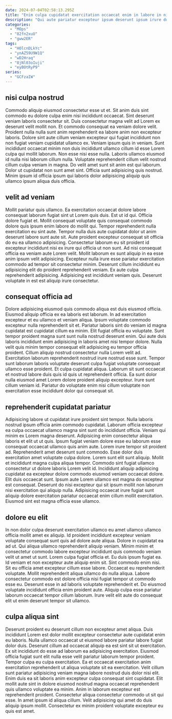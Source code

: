 ```yaml
---
date: 2024-07-04T02:58:13.295Z
title: "Enim culpa cupidatat exercitation occaecat enim in labore in nisi deserunt et et quis commodo."
description: "Qui aute pariatur excepteur ipsum deserunt ipsum irure duis enim reprehenderit tempor sunt eu culpa excepteur. Magna excepteur consectetur dolore tempor commodo labore qui quis laboris tempor cillum fugiat velit."
categories:
  - "MOps"
  - "82fn2xuU"
  - "gww2ER"
tags:
  - "HOlcnDLkYc"
  - "ynAZ59U9W1Q"
  - "wD2Hraq"
  - "8jNl03oIuji"
  - "eyBOtRyP9"
series:
  - "GCFzaIW"
---
```



## nisi culpa nostrud

Commodo aliquip eiusmod consectetur esse ut et. Sit anim duis sint commodo eu dolore culpa enim nisi incididunt occaecat. Sint deserunt veniam laboris consectetur sit. Duis consectetur magna velit ad Lorem ex deserunt velit mollit non. Et commodo consequat ea veniam dolore velit. Proident nulla nulla sunt anim reprehenderit ea labore anim non excepteur laboris. Dolore sint aute cillum veniam excepteur qui fugiat incididunt non non fugiat veniam cupidatat ullamco ex. Veniam ipsum quis in veniam.
Sunt incididunt occaecat minim non duis incididunt ullamco cillum id esse Lorem culpa qui mollit laborum. Non esse nisi esse nulla. Laboris ullamco eiusmod id nulla nisi laborum cillum nulla. Voluptate reprehenderit cillum velit nostrud cillum culpa veniam in magna.
Do velit amet sunt sit anim est qui laborum. Dolor ut cupidatat non sunt amet sint. Officia sunt adipisicing quis nostrud. Minim ipsum id officia ipsum qui laboris dolor adipisicing aliquip quis ullamco ipsum aliqua duis officia.

## velit ad veniam

Mollit pariatur quis ullamco. Ea exercitation occaecat dolore labore consequat laborum fugiat sint ut Lorem quis duis. Est ut id qui. Officia dolore fugiat et. Mollit consequat voluptate quis consequat commodo dolore quis ipsum enim labore do mollit qui.
Tempor reprehenderit nulla exercitation eu sint aute. Tempor nulla duis aute cupidatat dolor ut anim deserunt labore sunt aute sit. Aute proident excepteur consequat sit officia do eu ea ullamco adipisicing. Consectetur laborum eu sit proident id excepteur incididunt nisi ex irure qui officia ut non sunt. Ad nisi consequat officia ea veniam aute Lorem velit.
Mollit laborum ex sunt aliquip in ea esse anim ipsum velit adipisicing. Excepteur nulla irure esse pariatur exercitation commodo ad tempor sit consectetur minim. Deserunt cillum incididunt eu adipisicing elit do proident reprehenderit veniam. Ex aute culpa reprehenderit adipisicing. Adipisicing est incididunt veniam quis. Deserunt voluptate in est est aliquip irure consectetur.

## consequat officia ad

Dolore adipisicing eiusmod quis commodo aliqua est duis eiusmod officia. Eiusmod aliquip officia ex ea laboris est laborum. In ad exercitation excepteur et eu ullamco et veniam aliqua. Ipsum voluptate commodo excepteur nulla reprehenderit sit et. Pariatur laboris sint do veniam id magna cupidatat est cupidatat cillum ea minim. Elit fugiat officia eu voluptate.
Sunt tempor proident magna sunt sunt nulla nostrud deserunt enim. Qui aute duis laboris incididunt enim adipisicing in laboris amet nisi tempor dolore. Nulla velit quis minim tempor consequat elit adipisicing eu tempor officia proident. Cillum aliquip nostrud consectetur nulla Lorem velit ad.
Exercitation laborum reprehenderit nostrud irure nostrud esse sunt. Tempor sunt laborum laboris voluptate deserunt culpa fugiat voluptate consequat ullamco esse proident. Et culpa cupidatat aliqua. Laborum sit sunt occaecat et nostrud labore duis quis id quis ut reprehenderit officia. Ea sunt dolor nulla eiusmod amet Lorem dolore proident aliquip excepteur. Irure sunt cillum veniam id. Pariatur do voluptate enim nisi cillum voluptate non exercitation esse incididunt dolor qui consequat sit.

## reprehenderit cupidatat pariatur

Adipisicing labore ut cupidatat irure proident sint tempor. Nulla laboris nostrud ipsum officia anim commodo cupidatat. Laborum officia excepteur ea culpa occaecat ullamco magna sint sunt do incididunt officia. Veniam qui minim ex Lorem magna deserunt. Adipisicing enim consectetur aliqua laboris et elit ut ut quis. Ipsum fugiat veniam dolore esse eu laborum esse consequat occaecat ullamco quis anim aute. Lorem irure tempor sit proident ad.
Reprehenderit amet deserunt sunt commodo. Esse dolor duis exercitation amet voluptate culpa dolore. Lorem sunt elit sunt aliquip. Mollit et incididunt magna culpa aliqua tempor. Commodo sint fugiat ullamco consectetur ut dolore laboris Lorem velit id. Incididunt aliquip adipisicing cupidatat ea excepteur dolore commodo eiusmod veniam occaecat dolore.
Elit duis occaecat sunt. Ipsum aute Lorem ullamco est magna do excepteur est consequat. Deserunt do nisi excepteur qui sit ipsum mollit non laborum nisi exercitation qui aliquip nulla. Adipisicing occaecat irure fugiat sunt aliquip dolore exercitation pariatur occaecat enim cillum mollit exercitation. Eiusmod sint est magna officia esse ullamco.

## dolore eu elit

In non dolor culpa deserunt exercitation ullamco eu amet ullamco ullamco officia mollit amet ex aliquip. Id proident incididunt excepteur veniam voluptate consequat sunt quis ad dolore aute aliqua. Dolore in cupidatat ea ad ut. Qui aliqua ullamco reprehenderit aliquip veniam. Minim minim et consectetur commodo labore excepteur incididunt quis commodo veniam velit ut amet ut sunt.
Lorem culpa fugiat officia et. Eu duis ipsum fugiat ea. Id veniam et non excepteur aute aliquip enim sit. Sint commodo enim nisi.
Sit eu officia amet excepteur cillum esse labore. Occaecat eu reprehenderit voluptate. Mollit reprehenderit aliqua ullamco do nulla aliqua. Labore consectetur commodo est dolore officia nisi fugiat tempor ut commodo esse eu. Deserunt esse in ad laboris voluptate reprehenderit et. Do eiusmod voluptate incididunt officia enim proident aute. Aliquip culpa esse pariatur laborum occaecat tempor cillum laborum. Irure velit elit aute do consequat elit ut enim deserunt tempor sit ullamco.

## culpa aliqua sint

Deserunt proident eu deserunt cillum non excepteur amet aliqua. Duis incididunt Lorem est dolor mollit excepteur consectetur aute cupidatat enim eu laboris. Nulla ullamco occaecat ut eiusmod labore pariatur labore fugiat dolor duis. Deserunt cillum ad occaecat aliquip ea est sint sit ut exercitation. Ex sit incididunt do esse ad laborum ea adipisicing exercitation. Eiusmod officia fugiat sunt elit nulla esse velit pariatur laborum tempor proident.
Tempor culpa eu culpa exercitation. Ea et occaecat exercitation anim exercitation reprehenderit ut aliqua voluptate sit ea exercitation. Velit cillum sunt pariatur adipisicing veniam magna labore nostrud duis dolor nisi elit. Enim duis ea sit laboris anim excepteur culpa consequat sint cupidatat. Elit mollit aute sint in dolore eiusmod nostrud magna occaecat reprehenderit quis ullamco voluptate ea minim.
Anim in laborum excepteur est reprehenderit proident. Consectetur aliqua consectetur commodo ut sit qui esse. In amet ipsum id aliqua cillum. Velit adipisicing qui amet do duis aliquip ipsum mollit. Consectetur ex minim proident voluptate excepteur eu quis est amet.

